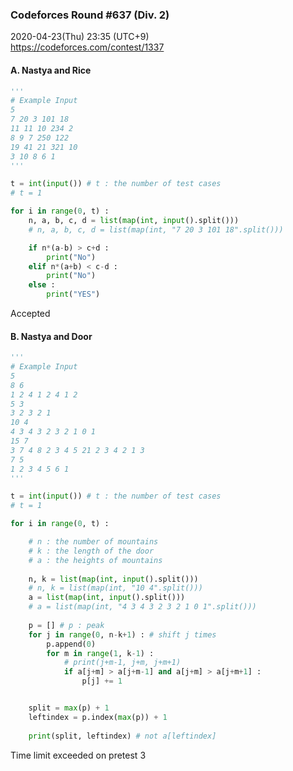 ### Codeforces Round #637 (Div. 2)
2020-04-23(Thu) 23:35 (UTC+9)  
https://codeforces.com/contest/1337


#### A. Nastya and Rice

```python
'''
# Example Input
5
7 20 3 101 18
11 11 10 234 2
8 9 7 250 122
19 41 21 321 10
3 10 8 6 1
'''
```

```python
t = int(input()) # t : the number of test cases
# t = 1

for i in range(0, t) :
    n, a, b, c, d = list(map(int, input().split()))
    # n, a, b, c, d = list(map(int, "7 20 3 101 18".split()))

    if n*(a-b) > c+d :
        print("No")
    elif n*(a+b) < c-d :
        print("No")
    else :
        print("YES")

```
Accepted


#### B. Nastya and Door

```python
'''
# Example Input
5
8 6
1 2 4 1 2 4 1 2
5 3
3 2 3 2 1
10 4
4 3 4 3 2 3 2 1 0 1
15 7
3 7 4 8 2 3 4 5 21 2 3 4 2 1 3
7 5
1 2 3 4 5 6 1
'''
```

```python
t = int(input()) # t : the number of test cases
# t = 1

for i in range(0, t) :

    # n : the number of mountains
    # k : the length of the door
    # a : the heights of mountains
    
    n, k = list(map(int, input().split()))
    # n, k = list(map(int, "10 4".split()))
    a = list(map(int, input().split()))
    # a = list(map(int, "4 3 4 3 2 3 2 1 0 1".split()))
    
    p = [] # p : peak
    for j in range(0, n-k+1) : # shift j times
        p.append(0)
        for m in range(1, k-1) :
            # print(j+m-1, j+m, j+m+1)
            if a[j+m] > a[j+m-1] and a[j+m] > a[j+m+1] :
                p[j] += 1


    split = max(p) + 1
    leftindex = p.index(max(p)) + 1
    
    print(split, leftindex) # not a[leftindex]
```
Time limit exceeded on pretest 3
